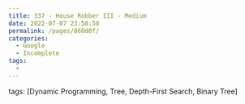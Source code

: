 ```yaml
---
title: 337 - House Robber III - Medium
date: 2022-07-07 23:58:58
permalink: /pages/860d0f/
categories:
  - Google
  - Incomplete
tags:
  - 
---
```

tags: [Dynamic Programming, Tree, Depth-First Search, Binary Tree]